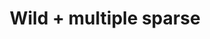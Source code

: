 ---
layout: default
title: Wild + multiple sparse
parent: Calibration
grand_parent: Quick Start
nav_order: 210
---